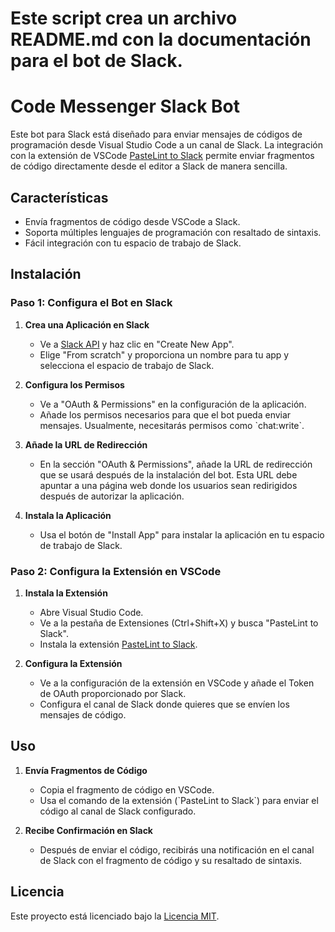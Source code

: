 
# Este script crea un archivo README.md con la documentación para el bot de Slack.

# Code Messenger Slack Bot

Este bot para Slack está diseñado para enviar mensajes de códigos de programación desde Visual Studio Code a un canal de Slack. La integración con la extensión de VSCode [PasteLint to Slack](https://marketplace.visualstudio.com/items?itemName=GiovanniMolina.pastelintoslack) permite enviar fragmentos de código directamente desde el editor a Slack de manera sencilla.

## Características

- Envía fragmentos de código desde VSCode a Slack.
- Soporta múltiples lenguajes de programación con resaltado de sintaxis.
- Fácil integración con tu espacio de trabajo de Slack.

## Instalación

### Paso 1: Configura el Bot en Slack

1. **Crea una Aplicación en Slack**
   - Ve a [Slack API](https://api.slack.com/apps) y haz clic en "Create New App".
   - Elige "From scratch" y proporciona un nombre para tu app y selecciona el espacio de trabajo de Slack.

2. **Configura los Permisos**
   - Ve a "OAuth & Permissions" en la configuración de la aplicación.
   - Añade los permisos necesarios para que el bot pueda enviar mensajes. Usualmente, necesitarás permisos como \`chat:write\`.

3. **Añade la URL de Redirección**
   - En la sección "OAuth & Permissions", añade la URL de redirección que se usará después de la instalación del bot. Esta URL debe apuntar a una página web donde los usuarios sean redirigidos después de autorizar la aplicación.

4. **Instala la Aplicación**
   - Usa el botón de "Install App" para instalar la aplicación en tu espacio de trabajo de Slack.

### Paso 2: Configura la Extensión en VSCode

1. **Instala la Extensión**
   - Abre Visual Studio Code.
   - Ve a la pestaña de Extensiones (Ctrl+Shift+X) y busca "PasteLint to Slack".
   - Instala la extensión [PasteLint to Slack](https://marketplace.visualstudio.com/items?itemName=GiovanniMolina.pastelintoslack).

2. **Configura la Extensión**
   - Ve a la configuración de la extensión en VSCode y añade el Token de OAuth proporcionado por Slack.
   - Configura el canal de Slack donde quieres que se envíen los mensajes de código.

## Uso

1. **Envía Fragmentos de Código**
   - Copia el fragmento de código en VSCode.
   - Usa el comando de la extensión (\`PasteLint to Slack\`) para enviar el código al canal de Slack configurado.

2. **Recibe Confirmación en Slack**
   - Después de enviar el código, recibirás una notificación en el canal de Slack con el fragmento de código y su resaltado de sintaxis.



## Licencia

Este proyecto está licenciado bajo la [Licencia MIT](LICENSE).

